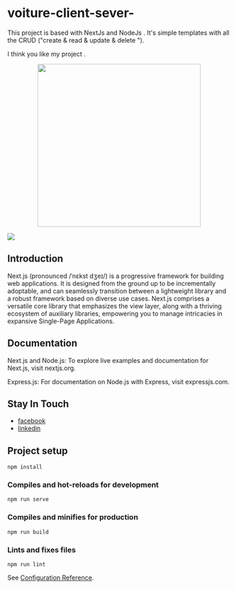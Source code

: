 
# voiture-client-sever-


This project is based with NextJs and NodeJs . It's simple templates with all the CRUD ("create & read & update & delete "). 

I think you like my project .

<p align="center"><img width="368px" src="https://raw.githubusercontent.com/ijsto/reactnextjssnippets/master/images/logo02.png"></p>

<a href="https://ijs.to"><img src="https://img.shields.io/badge/Learn%20JavaScript-iJS.to%E2%86%92-gray.svg?colorA=B838F0&colorB=8721C3&style=for-the-badge"/></a>


## Introduction
Next.js (pronounced /ˈnɛkst dʒeɪ/) is a progressive framework for building web applications. It is designed from the ground up to be incrementally adoptable, and can seamlessly transition between a lightweight library and a robust framework based on diverse use cases. Next.js comprises a versatile core library that emphasizes the view layer, along with a thriving ecosystem of auxiliary libraries, empowering you to manage intricacies in expansive Single-Page Applications.

## Documentation

Next.js and Node.js:
To explore live examples and documentation for Next.js, visit nextjs.org.

Express.js: For documentation on Node.js with Express, visit expressjs.com.

##  Stay In Touch
- [facebook](https://www.facebook.com/sabri.jammoussi.9)
- [linkedin](https://www.linkedin.com/in/jammoussi-sabri-488005286/)


## Project setup
```
npm install
```

### Compiles and hot-reloads for development
```
npm run serve
```

### Compiles and minifies for production
```
npm run build
```

### Lints and fixes files
```
npm run lint
```


See [Configuration Reference](https://cli.vuejs.org/config/).
